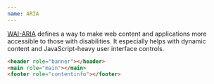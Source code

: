 ```yaml
---
name: ARIA
---
```


[WAI-ARIA](http://www.w3.org/WAI/intro/aria) defines a way to make web content and applications more accessible to those with disabilities. It especially helps with dynamic content and JavaScript-heavy user interface controls.

```html
<header role="banner"></header>
<main role="main"></main>
<footer role="contentinfo"></footer>
```